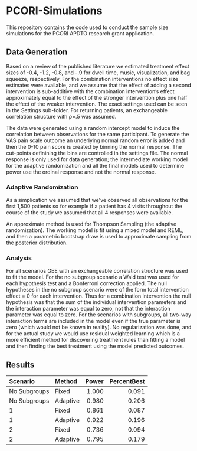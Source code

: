 # PCORI-Simulations

This repository contains the code used to conduct the sample size simulations for the PCORI APDTO research grant application. 

## Data Generation

Based on a review of the published literature we estimated treatment effect sizes of -0.4, -1.2, -0.8, and -.9 for dwell time, music, visualization, and bag squeeze, respectively. For the combination interventions no effect size estimates were available, and we assume that the effect of adding a second intervention is sub-additive with the combination intervention’s effect approximately equal to the effect of the stronger intervention plus one half the effect of the weaker intervention. The exact settings used can be seen in the Settings sub-folder. For returning patients, an exchangeable correlation structure with ρ=.5 was assumed. 

The data were generated using a random intercept model to induce the correlation between observations for the same participant. To generate the VAS pain scale outcome an underlying normal random error is added and then the 0-10 pain score is created by binning the normal response. The cut-points definining the bins are controlled in the settings file. The normal response is only used for data generation; the intermediate working model for the adaptive randomization and all the final models used to determine power use the ordinal response and not the normal response. 

### Adaptive Randomization

As a simplication we assumed that we've observed all observations for the first 1,500 patients so for example if a patient has 4 visits throughout the course of the study we assumed that all 4 responses were available. 

An approximate method is used for Thompson Sampling (the adaptive randomization). The working model is fit using a mixed model and REML, and then a parametric bootstrap draw is used to approximate sampling from the posterior distribution. 


### Analysis

For all scenarios GEE with an exchangeable correlation structure was used to fit the model. For the no subgroup scenario a Wald test was used for each hypothesis test and a Bonferroni correction applied. The null hypotheses in the no subgroup scenario were of the form total intervention effect = 0 for each intervention. Thus for a combination intervention the null hypothesis was that the sum of the individual intervention parameters and the interaction parameter was equal to zero, not that the interaction parameter was equal to zero. For the scenarios with subgroups, all two-way interaction terms are included in the model even if the true parameter is zero (which would not be known in reality). No  regularization was done, and for the actual study we would use residual weighted learning which is a more efficient method for discovering treatment rules than fitting a model and then finding the best treatment using the model predicted outcomes. 

## Results

|Scenario     |Method   | Power| PercentBest|
|:------------|:--------|-----:|-----------:|
|No Subgroups |Fixed    | 1.000|       0.091|
|No Subgroups |Adaptive | 0.980|       0.206|
|1            |Fixed    | 0.861|       0.087|
|1            |Adaptive | 0.922|       0.196|
|2            |Fixed    | 0.736|       0.094|
|2            |Adaptive | 0.795|       0.179|